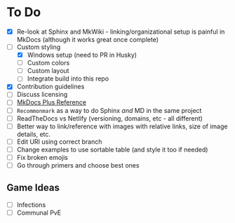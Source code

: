 # To Do

- [X] Re-look at Sphinx and MkWiki - linking/organizational setup is painful in MkDocs (although it works great once complete)
- [ ] Custom styling
  - [X] Windows setup (need to PR in Husky)
  - [ ] Custom colors
  - [ ] Custom layout
  - [ ] Integrate build into this repo
- [X] Contribution guidelines
- [ ] Discuss licensing
- [ ] [MkDocs Plus Reference](http://bwmarrin.github.io/MkDocsPlus)
- [ ] `Recommonmark` as a way to do Sphinx _and_ MD in the same project
- [ ] ReadTheDocs vs Netlify (versioning, domains, etc - all different)
- [ ] Better way to link/reference with images with relative links, size of
  image details, etc.
- [ ] Edit URI using correct branch
- [ ] Change examples to use sortable table (and style it too if needed)
- [ ] Fix broken emojis
- [ ] Go through primers and choose best ones

## Game Ideas

- [ ] Infections
- [ ] Communal PvE